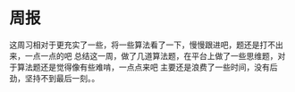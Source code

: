 # 周报
这周习相对于更充实了一些，将一些算法看了一下，慢慢跟进吧，题还是打不出来，一点一点的吧
总结这一周，做了几道算法题，在平台上做了一些思维题，对于算法题还是觉得像有些难啃，一点点来吧
主要还是浪费了一些时间，没有后劲，坚持不到最后一刻。。

